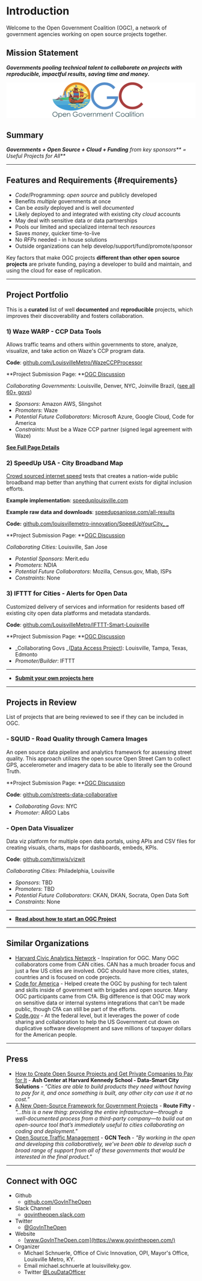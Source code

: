 # Introduction

Welcome to the Open Government Coalition \(OGC\), a network of government agencies working on open source projects together.

## Mission Statement

_**Governments pooling technical talent to collaborate on projects with reproducible, impactful results, saving time and money.**_

![](.gitbook/assets/ogc-web-banner.png)

## Summary

_**Governments + Open Source + Cloud + Funding** from key sponsors** = Useful Projects for All**_

---

## Features and Requirements {#requirements}

* _Code_/Programming: _open source_ and publicly developed
* Benefits _multiple_ governments at once
* Can be _easily_ deployed and is well _documented_
* Likely deployed to and integrated with existing city _cloud_ accounts
* May deal with sensitive data or data partnerships
* Pools our limited and specialized internal tech _resources_
* Saves _money_, quicker time-to-live
* No _RFPs_ needed - in house solutions
* Outside organizations can help develop/support/fund/promote/sponsor

Key factors that make OGC projects **different than other open source projects** are private funding, paying a developer to build and maintain, and using the cloud for ease of replication.

---

## Project Portfolio

This is a **curated** list of well **documented** and **reproducible** projects, which improves their discoverability and fosters collaboration.

### 1\) Waze WARP - CCP Data Tools

Allows traffic teams and others within governments to store, analyze, visualize, and take action on Waze's CCP program data.

**Code**: [github.com/LouisvilleMetro/WazeCCPProcessor](https://github.com/LouisvilleMetro/WazeCCPProcessor)

**Project Submission Page: **[OGC Discussion](https://github.com/GovInTheOpen/Project-Portfolio/issues/1)

_Collaborating Governments:_ Louisville, Denver, NYC, Joinville Brazil, \([see all 60+ govs](https://github.com/LouisvilleMetro/WazeCCPProcessor/wiki/Waze-CCP-Collaborative-Processor)\)

* _Sponsors_: Amazon AWS, Slingshot
* _Promoters_: Waze
* _Potential Future Collaborators_: Microsoft Azure, Google Cloud, Code for America
* _Constraints_: Must be a Waze CCP partner \(signed legal agreement with Waze\)

[**See Full Page Details**](waze-ccp-processor.md)

### 2\) SpeedUp USA - City Broadband Map

[Crowd sourced internet speed](http://www.govtech.com/Whats-the-ROI-on-Local-Broadband.html) tests that creates a nation-wide public broadband map better than anything that current exists for digital inclusion efforts.

**Example implementation**: [speeduplouisville.com](https://www.speeduplouisville.com/)

**Example raw data and downloads**: [speedupsanjose.com/all-results](https://www.speedupsanjose.com/all-results)

**Code:** [github.com/louisvillemetro-innovation/SpeedUpYourCity_ _](https://github.com/louisvillemetro-innovation/SpeedUpYourCity)

**Project Submission Page: **[OGC Discussion](https://github.com/GovInTheOpen/Project-Portfolio/issues/4)

_Collaborating Cities:_ Louisville, San Jose

* _Potential_ _Sponsors_: Merit.edu
* _Promoters_: NDIA
* _Potential Future Collaborators_: Mozilla, Census.gov, Mlab, ISPs
* _Constraints_: None

### 3\) IFTTT for Cities - Alerts for Open Data

Customized delivery of services and information for residents based off existing city open data platforms and metadata standards.

**Code**: [github.com/LouisvilleMetro/IFTTT-Smart-Louisville](https://github.com/LouisvilleMetro/IFTTT-Smart-Louisville)

**Project Submission Page: **[OGC Discussion](https://github.com/GovInTheOpen/Project-Portfolio/issues/3)

* _Collaborating Govs _\([Data Access Project](https://ifttt.com/blog/2017/06/introducing-the-data-access-project)\): Louisville, Tampa, Texas, Edmonto
* _Promoter/Builder_: IFTTT

---

* [**Submit your own projects here**](https://github.com/GovInTheOpen/Project-Portfolio)

---

## Projects in Review

List of projects that are being reviewed to see if they can be included in OGC.

### - SQUID - Road Quality through Camera Images

An open source data pipeline and analytics framework for assessing street quality. This approach utilizes the open source Open Street Cam to collect GPS, accelerometer and imagery data to be able to literally see the Ground Truth.

**Project Submission Page: **[OGC Discussion](https://github.com/GovInTheOpen/Project-Portfolio/issues/2)

**Code**: [github.com/streets-data-collaborative](https://github.com/streets-data-collaborative)

* _Collaborating Govs_: NYC
* _Promoter_: ARGO Labs

### - Open Data Visualizer

Data viz platform for multiple open data portals, using APIs and CSV files for creating visuals, charts, maps for dashboards, embeds, KPIs.

**Code**: [github.com/timwis/vizwit](https://github.com/timwis/vizwit)

_Collaborating Cities:_ Philadelphia, Louisville

* _Sponsors_: TBD
* _Promoters_: TBD
* _Potential Future Collaborators_: CKAN, DKAN, Socrata, Open Data Soft
* _Constraints_: None

---

* [**Read about how to start an OGC Project**](https://www.govintheopen.com/how-to-run-an-ogc-project.html)

---

## Similar Organizations

* [Harvard Civic Analytics Network](http://datasmart.ash.harvard.edu/news/article/civic-analytics-network-members-881) - Inspiration for OGC.  Many OGC collaborators come from CAN cities.  CAN has a much broader focus and just a few US cities are involved.  OGC should have more cities, states, countries and is focused on code projects.
* [Code for America](https://www.codeforamerica.org/) - Helped create the OGC by pushing for tech talent and skills inside of government with brigades and open source.  Many OGC participants came from CfA.  Big difference is that OGC may work on sensitive data or internal systems integrations that can't be made public, though CfA can still be part of the efforts.
* [Code.gov](https://code.gov/#/) - At the federal level, but it leverages the power of code sharing and collaboration to help the US Government cut down on duplicative software development and save millions of taxpayer dollars for the American people.

---

## Press

* [How to Create Open Source Projects and Get Private Companies to Pay for It](https://datasmart.ash.harvard.edu/news/article/how-create-open-source-projects-and-get-private-companies-pay-it-0) - **Ash Center at Harvard Kennedy School - Data-Smart City Solutions** -  _“Cities are able to build products they need without having to pay for it, and once something is built, any other city can use it at no cost.”_
* [A New Open-Source Framework for Government Projects](https://www.routefifty.com/tech-data/2018/05/louisville-waze-data-open-source/148568/) - **Route Fifty** - _"...this is a new thing: providing the entire infrastructure—through a well-documented process from a third-party company—to build out an open-source tool that’s immediately useful to cities collaborating on coding and deployment."_
* [Open Source Traffic Management](https://gcn.com/articles/2018/06/18/louisville-open-source-traffic-data.aspx) - **GCN Tech** - _"By working in the open and developing this collaboratively, we’ve been able to develop such a broad range of support from all of these governments that would be interested in the final product."_

---

## Connect with OGC

* Github
  * [github.com/GovInTheOpen](https://github.com/GovInTheOpen)
* Slack Channel
  * [govintheopen.slack.com](https://govintheopen.slack.com)
* Twitter
  * [@GovInTheOpen](https://twitter.com/GovInTheOpen) 
* Website
  * [www.GovInTheOpen.com](https://www.govintheopen.com/)
* Organizer
  * Michael Schnuerle, Office of Civic Innovation, OPI, Mayor's Office, Louisville Metro, KY. 
  * Email michael.schnuerle at louisvilleky.gov. 
  * Twitter [@LouDataOfficer](https://twitter.com/LouDataOfficer)

#### 



